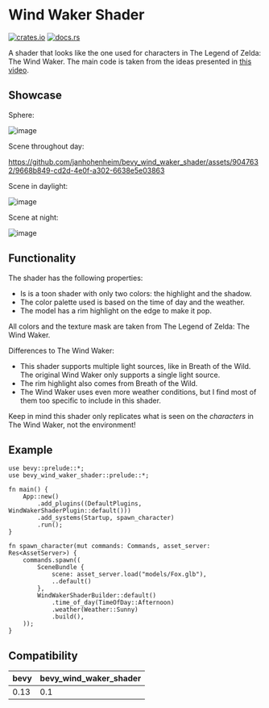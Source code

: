 
# Wind Waker Shader

[![crates.io](https://img.shields.io/crates/v/bevy_wind_waker_shader)](https://crates.io/crates/bevy_wind_waker_shader)
[![docs.rs](https://docs.rs/bevy_wind_waker_shader/badge.svg)](https://docs.rs/bevy_wind_waker_shader)

A shader that looks like the one used for characters in The Legend of Zelda: The Wind Waker. 
The main code is taken from the ideas presented in [this video](https://www.youtube.com/watch?v=mnxs6CR6Zrk).


## Showcase

Sphere:

![image](https://github.com/janhohenheim/wind-waker-shader/assets/9047632/befb4618-4a68-4f83-a019-d07362e77b43)


Scene throughout day:

https://github.com/janhohenheim/bevy_wind_waker_shader/assets/9047632/9668b849-cd2d-4e0f-a302-6638e5e03863


Scene in daylight:

![image](https://github.com/janhohenheim/wind-waker-shader/assets/9047632/ad489828-35a9-4e35-8c0b-a4ecf57d8296)


Scene at night:

![image](https://github.com/janhohenheim/wind-waker-shader/assets/9047632/140684a4-bd7b-49fe-9af8-837ccfbbd6b5)


## Functionality

The shader has the following properties:
- Is is a toon shader with only two colors: the highlight and the shadow.
- The color palette used is based on the time of day and the weather.
- The model has a rim highlight on the edge to make it pop.

All colors and the texture mask are taken from The Legend of Zelda: The Wind Waker.

Differences to The Wind Waker:
- This shader supports multiple light sources, like in Breath of the Wild. The original Wind Waker only supports a single light source.
- The rim highlight also comes from Breath of the Wild.
- The Wind Waker uses even more weather conditions, but I find most of them too specific to include in this shader.

Keep in mind this shader only replicates what is seen on the *characters* in The Wind Waker, not the environment!

## Example

```rust,no_run
use bevy::prelude::*;
use bevy_wind_waker_shader::prelude::*;

fn main() {
    App::new()
        .add_plugins((DefaultPlugins, WindWakerShaderPlugin::default()))
        .add_systems(Startup, spawn_character)
        .run();
}

fn spawn_character(mut commands: Commands, asset_server: Res<AssetServer>) {
    commands.spawn((
        SceneBundle {
            scene: asset_server.load("models/Fox.glb"),
            ..default()
        },
        WindWakerShaderBuilder::default()
            .time_of_day(TimeOfDay::Afternoon)
            .weather(Weather::Sunny)
            .build(),
    ));
}
```

## Compatibility
| bevy | bevy_wind_waker_shader |
|------|------------------------|
| 0.13 | 0.1                    |

